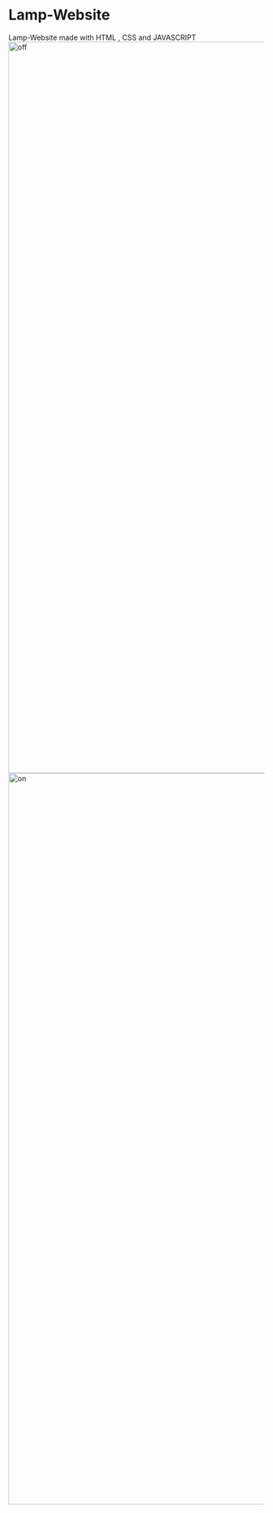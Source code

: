 # Lamp-Website
Lamp-Website made with HTML , CSS and JAVASCRIPT
<img width="1440" alt="off" src="https://user-images.githubusercontent.com/57124634/129340883-f4f42a46-8f59-4b70-88aa-f5bdd545928e.png">
<img width="1440" alt="on" src="https://user-images.githubusercontent.com/57124634/129340914-57069a07-bd3b-453e-a924-31a7655068f2.png">

